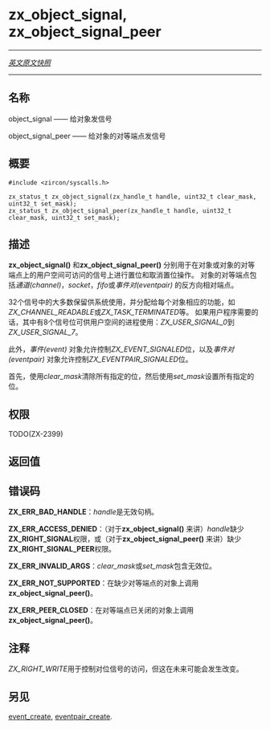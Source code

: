 # zx_object_signal, zx_object_signal_peer
---

[*英文原文快照*](https://github.com/fuchsia-mirror/zircon/blob/8ebf318d4c9c0b4f64709d0a978c019129a49cfc/docs/syscalls/object_signal.md)

---
<!-- ## NAME -->
## 名称

<!-- object_signal - signal an object -->
object_signal —— 给对象发信号

<!-- object_signal_peer - signal an object's peer -->
object_signal_peer —— 给对象的对等端点发信号

<!-- ## SYNOPSIS -->
## 概要

```
#include <zircon/syscalls.h>

zx_status_t zx_object_signal(zx_handle_t handle, uint32_t clear_mask, uint32_t set_mask);
zx_status_t zx_object_signal_peer(zx_handle_t handle, uint32_t clear_mask, uint32_t set_mask);

```

<!-- ## DESCRIPTION -->
## 描述

<!-- **zx_object_signal**() and **zx_object_signal_peer**() assert and deassert the
userspace-accessible signal bits on an object or on the object's peer,
respectively. A object peer is the opposite endpoint of a *channel*, *socket*,
*fifo*, or *eventpair*. -->
**zx_object_signal()** 和**zx_object_signal_peer()** 分别用于在对象或对象的对等端点上的用户空间可访问的信号上进行置位和取消置位操作。 
对象的对等端点包括*通道(channel)*，*socket*，*fifo*或*事件对(eventpair)* 的反方向相对端点。

<!-- Most of the 32 signals are reserved for system use and are assigned to
per-object functions, like *ZX_CHANNEL_READABLE* or *ZX_TASK_TERMINATED*. There
are 8 signal bits available for userspace processes to use as they see fit:
*ZX_USER_SIGNAL_0* through *ZX_USER_SIGNAL_7*. -->
32个信号中的大多数保留供系统使用，并分配给每个对象相应的功能，如*ZX_CHANNEL_READABLE*或*ZX_TASK_TERMINATED*等。 
如果用户程序需要的话，其中有8个信号位可供用户空间的进程使用：*ZX_USER_SIGNAL_0*到*ZX_USER_SIGNAL_7*。

<!-- *Event* objects also allow control over the *ZX_EVENT_SIGNALED* bit. -->
<!-- *Eventpair* objects also allow control over the *ZX_EVENTPAIR_SIGNALED* bit. -->
此外，*事件(event)* 对象允许控制*ZX_EVENT_SIGNALED*位，以及*事件对(eventpair)* 对象允许控制*ZX_EVENTPAIR_SIGNALED*位。

<!-- The *clear_mask* is first used to clear any bits indicated, and then the
*set_mask* is used to set any bits indicated. -->
首先，使用*clear_mask*清除所有指定的位，然后使用*set_mask*设置所有指定的位。

<!-- ## RIGHTS -->
## 权限

TODO(ZX-2399)

<!-- ## RETURN VALUE -->
## 返回值

<!-- **zx_object_signal**() and **zx_object_signal_peer**() return **ZX_OK** on success.
In the event of failure, a negative error value is returned. -->

<!-- ## ERRORS -->
## 错误码

<!-- **ZX_ERR_BAD_HANDLE**  *handle* is not a valid handle. -->
**ZX_ERR_BAD_HANDLE**：*handle*是无效句柄。
<!-- 
**ZX_ERR_ACCESS_DENIED**  *handle* lacks the right **ZX_RIGHT_SIGNAL** (for **zx_object_signal**()) or
**ZX_RIGHT_SIGNAL_PEER** (for **zx_object_signal_peer**()). -->
**ZX_ERR_ACCESS_DENIED**：（对于**zx_object_signal()** 来讲）*handle*缺少**ZX_RIGHT_SIGNAL**权限，或（对于**zx_object_signal_peer()** 来讲）缺少**ZX_RIGHT_SIGNAL_PEER**权限。

<!-- **ZX_ERR_INVALID_ARGS**  *clear_mask* or *set_mask* contain bits that are not allowed. -->
**ZX_ERR_INVALID_ARGS**：*clear_mask*或*set_mask*包含无效位。

<!-- **ZX_ERR_NOT_SUPPORTED**  **zx_object_signal_peer**() used on an object lacking a peer. -->
**ZX_ERR_NOT_SUPPORTED**：在缺少对等端点的对象上调用**zx_object_signal_peer()**。

<!-- **ZX_ERR_PEER_CLOSED**  **zx_object_signal_peer**() called on an object with a closed peer. -->
**ZX_ERR_PEER_CLOSED**：在对等端点已关闭的对象上调用**zx_object_signal_peer()**。

<!-- ## NOTE -->
## 注释

<!-- *ZX_RIGHT_WRITE* is used to gate access to signal bits.  This will likely change. -->
*ZX_RIGHT_WRITE*用于控制对位信号的访问，但这在未来可能会发生改变。

<!-- ## SEE ALSO -->
## 另见

[event_create](event_create.md),
[eventpair_create](eventpair_create.md).